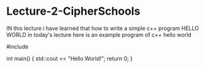 # Lecture-2-CipherSchools
IN this lecture i have learned that how to write a simple c++ program HELLO WORLD in today's lecture here is an example program of c++ hello world 


#include <iostream>

int main() {
    std::cout << "Hello World!";
    return 0;
}
